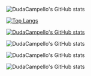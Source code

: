 ![DudaCampello's GitHub stats](https://github-readme-stats.vercel.app/api?username=DudaCampello&theme=dark&show_icons=true)


[![Top Langs](https://github-readme-stats.vercel.app/api/top-langs/?username=DudaCampello&layout=compact)](https://github.com/DudaCamoello/github-readme-stats)

[![DudaCampello's GitHub stats](https://github-readme-stats.vercel.app/api?username=DudaCampello)](https://github.com/DudaCampello/github-readme-stats)

![DudaCampello's GitHub stats](https://github-readme-stats.vercel.app/api?username=DudaCampello&hide=contribs,prs)

![DudaCampello's GitHub stats](https://github-readme-stats.vercel.app/api?username=DudaCampello&count_private=true)

![DudaCampello's GitHub stats](https://github-readme-stats.vercel.app/api?username=DudaCampello&show_icons=true)


